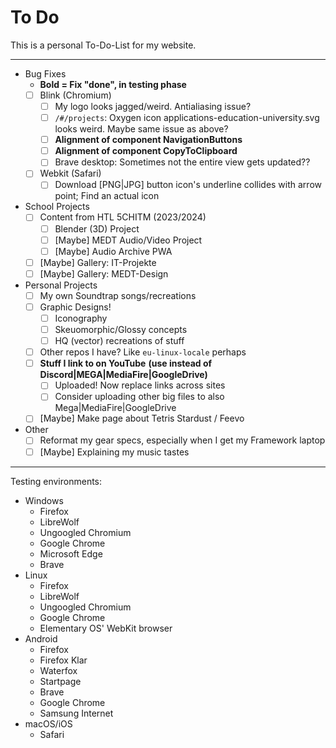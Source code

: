 # To Do

This is a personal To-Do-List for my website.

---

- Bug Fixes
  - **Bold = Fix "done", in testing phase**
  - [ ] Blink (Chromium)
    - [ ] My logo looks jagged/weird. Antialiasing issue?
    - [ ] `/#/projects`: Oxygen icon applications-education-university.svg
                         looks weird. Maybe same issue as above?
    - [ ] **Alignment of component NavigationButtons**
    - [ ] **Alignment of component CopyToClipboard**
    - [ ] Brave desktop: Sometimes not the entire view gets updated??
  - [ ] Webkit (Safari)
    - [ ] Download [PNG|JPG] button icon's underline collides with arrow point;
          Find an actual icon
- School Projects
  - [ ] Content from HTL 5CHITM (2023/2024)
    - [ ] Blender (3D) Project
    - [ ] [Maybe] MEDT Audio/Video Project
    - [ ] [Maybe] Audio Archive PWA
  - [ ] [Maybe] Gallery: IT-Projekte
  - [ ] [Maybe] Gallery: MEDT-Design
- Personal Projects
  - [ ] My own Soundtrap songs/recreations
  - [ ] Graphic Designs!
    - [ ] Iconography
    - [ ] Skeuomorphic/Glossy concepts
    - [ ] HQ (vector) recreations of stuff
  - [ ] Other repos I have? Like `eu-linux-locale` perhaps
  - [ ] **Stuff I link to on YouTube**
        **(use instead of Discord|MEGA|MediaFire|GoogleDrive)**
    - [ ] Uploaded! Now replace links across sites
    - [ ] Consider uploading other big files to also Mega|MediaFire|GoogleDrive
  - [ ] [Maybe] Make page about Tetris Stardust / Feevo
- Other
  - [ ] Reformat my gear specs, especially when I get my Framework laptop
  - [ ] [Maybe] Explaining my music tastes

---

Testing environments:

- Windows
  - Firefox
  - LibreWolf
  - Ungoogled Chromium
  - Google Chrome
  - Microsoft Edge
  - Brave
- Linux
  - Firefox
  - LibreWolf
  - Ungoogled Chromium
  - Google Chrome
  - Elementary OS' WebKit browser
- Android
  - Firefox
  - Firefox Klar
  - Waterfox
  - Startpage
  - Brave
  - Google Chrome
  - Samsung Internet
- macOS/iOS
  - Safari
